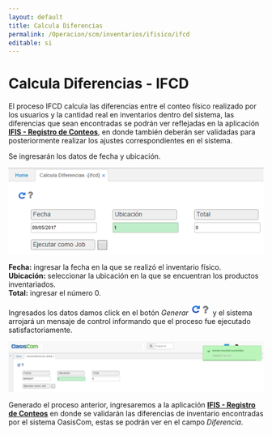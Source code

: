 ```yaml
---
layout: default
title: Calcula Diferencias
permalink: /Operacion/scm/inventarios/ifisico/ifcd
editable: si
---
```


# Calcula Diferencias - IFCD

El proceso IFCD calcula las diferencias entre el conteo físico realizado por los usuarios y la cantidad real en inventarios dentro del sistema, las diferencias que sean encontradas se podrán ver reflejadas en la aplicación  [**IFIS - Registro de Conteos**](http://docs.oasiscom.com/Operacion/scm/inventarios/ifisico/ifis), en donde también deberán ser validadas para posteriormente realizar los ajustes correspondientes en el sistema.  

Se ingresarán los datos de fecha y ubicación.  

![](ifcd1.png)


**Fecha:** ingresar la fecha en la que se realizó el inventario físico.  
**Ubicación:** seleccionar la ubicación en la que se encuentran los productos inventariados.  
**Total:** ingresar el número 0.  

Ingresados los datos damos click en el botón _Generar_ ![](actualizar.png) y el sistema arrojará un mensaje de control informando que el proceso fue ejecutado satisfactoriamente.  

![](ifcd2.png)

Generado el proceso anterior, ingresaremos a la aplicación  [**IFIS - Registro de Conteos**](http://docs.oasiscom.com/Operacion/scm/inventarios/ifisico/ifis#validación-de-diferencias-en-inventario) en donde se validarán las diferencias de inventario encontradas por el sistema OasisCom, estas se podrán ver en el campo _Diferencia_.  


